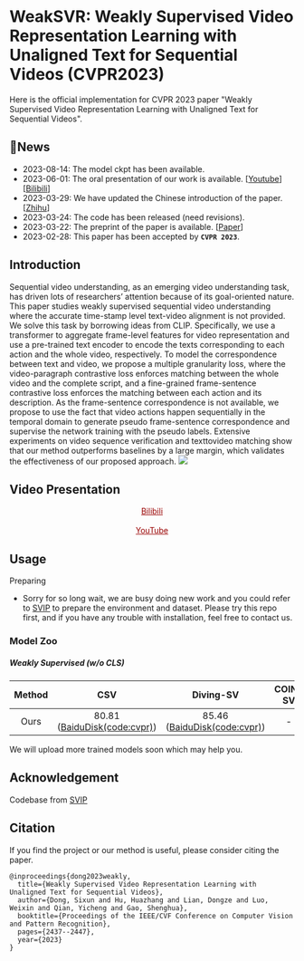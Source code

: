 # WeakSVR: Weakly Supervised Video Representation Learning with Unaligned Text for Sequential Videos (CVPR2023)

Here is the official implementation for CVPR 2023 paper "Weakly Supervised Video Representation Learning with Unaligned Text for Sequential Videos".

## 🌱News
- 2023-08-14: The model ckpt has been available.
- 2023-06-01: The oral presentation of our work is available. [[Youtube](https://www.youtube.com/watch?v=AqozSRYP7Pc)] [[Bilibili](https://www.bilibili.com/video/BV1AW4y1R7um/)]
- 2023-03-29: We have updated the Chinese introduction of the paper. [[Zhihu](https://zhuanlan.zhihu.com/p/617926257)]
- 2023-03-24: The code has been released (need revisions).
- 2023-03-22: The preprint of the paper is available. [[Paper](https://arxiv.org/abs/2303.12370)]
- 2023-02-28: This paper has been accepted by **`CVPR 2023`**.

## Introduction
Sequential video understanding, as an emerging video understanding task, has driven lots of researchers’ attention because of its goal-oriented nature. This paper studies weakly supervised sequential video understanding where the accurate time-stamp level text-video alignment is not provided. We solve this task by borrowing ideas from CLIP. Specifically, we use a transformer to aggregate frame-level features for video representation and use a pre-trained text encoder to encode the texts corresponding to each action and the whole video, respectively. To model the correspondence between text and video, we propose a multiple granularity loss, where the video-paragraph contrastive loss enforces matching between the whole video and the complete script, and a fine-grained frame-sentence contrastive loss enforces the matching between each action and its description. As the frame-sentence correspondence is not available, we propose to use the fact that video actions happen sequentially in the temporal domain to generate pseudo frame-sentence correspondence and supervise the network training with the pseudo labels. Extensive experiments on video sequence verification and texttovideo matching show that our method outperforms baselines by a large margin, which validates the effectiveness of our proposed approach.
![](https://github.com/svip-lab/WeakSVR/blob/main/figs/sequence%20video.jpg)
## Video Presentation  
<center><a href="https://www.bilibili.com/video/BV1AW4y1R7um/" target="_blank" style="color: #990000"> Bilibili </a></center>       <br/> 
<center><a href="https://www.youtube.com/watch?v=AqozSRYP7Pc" target="_blank" style="color: #990000"> YouTube </a></center>  

## Usage  
Preparing

- Sorry for so long wait, we are busy doing new work and you could refer to [SVIP](https://github.com/svip-lab/SVIP-Sequence-VerIfication-for-Procedures-in-Videos)  to prepare the environment and dataset. Please try this repo first, and if you have any trouble with installation, feel free to contact us.

### Model Zoo
##### Weakly Supervised (w/o CLS)
|  Method   | CSV | Diving-SV | COIN-SV |
|  :---: | :-----: | :----:  | :----: | 
| Ours  | 80.81 ([BaiduDisk(code:cvpr)](  https://pan.baidu.com/s/1x660E9b3_BvHidEG6wAbLQ?pwd=cvpr)) | 85.46 ([BaiduDisk(code:cvpr)](https://pan.baidu.com/s/1zGixeyLq8HNaNCQptpwz3g?pwd=cvpr))  |  -  |
We will upload more trained models soon which may help you.
## Acknowledgement
Codebase from [SVIP](https://github.com/svip-lab/SVIP-Sequence-VerIfication-for-Procedures-in-Videos)

## Citation 
If you find the project or our method is useful, please consider citing the paper.  

```
@inproceedings{dong2023weakly,
  title={Weakly Supervised Video Representation Learning with Unaligned Text for Sequential Videos},
  author={Dong, Sixun and Hu, Huazhang and Lian, Dongze and Luo, Weixin and Qian, Yicheng and Gao, Shenghua},
  booktitle={Proceedings of the IEEE/CVF Conference on Computer Vision and Pattern Recognition},
  pages={2437--2447},
  year={2023}
}
```
